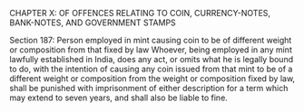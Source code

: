 CHAPTER X: OF OFFENCES RELATING TO COIN, CURRENCY-NOTES, BANK-NOTES, AND GOVERNMENT STAMPS

Section 187: Person employed in mint causing coin to be of different weight or composition from that fixed by law
Whoever, being employed in any mint lawfully established in India, does any act, or omits what he is legally bound to do, with the intention of causing any coin issued from that mint to be of a different weight or composition from the weight or composition fixed by law, shall be punished with imprisonment of either description for a term which may extend to seven years, and shall also be liable to fine.

